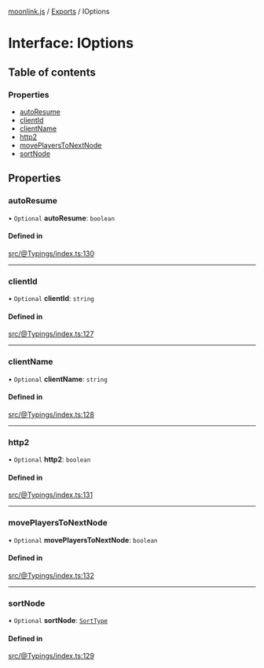 [moonlink.js](../README.md) / [Exports](../modules.md) / IOptions

# Interface: IOptions

## Table of contents

### Properties

- [autoResume](IOptions.md#autoresume)
- [clientId](IOptions.md#clientid)
- [clientName](IOptions.md#clientname)
- [http2](IOptions.md#http2)
- [movePlayersToNextNode](IOptions.md#moveplayerstonextnode)
- [sortNode](IOptions.md#sortnode)

## Properties

### autoResume

• `Optional` **autoResume**: `boolean`

#### Defined in

[src/@Typings/index.ts:130](https://github.com/Ecliptia/moonlink.js/blob/ab259c6/src/@Typings/index.ts#L130)

___

### clientId

• `Optional` **clientId**: `string`

#### Defined in

[src/@Typings/index.ts:127](https://github.com/Ecliptia/moonlink.js/blob/ab259c6/src/@Typings/index.ts#L127)

___

### clientName

• `Optional` **clientName**: `string`

#### Defined in

[src/@Typings/index.ts:128](https://github.com/Ecliptia/moonlink.js/blob/ab259c6/src/@Typings/index.ts#L128)

___

### http2

• `Optional` **http2**: `boolean`

#### Defined in

[src/@Typings/index.ts:131](https://github.com/Ecliptia/moonlink.js/blob/ab259c6/src/@Typings/index.ts#L131)

___

### movePlayersToNextNode

• `Optional` **movePlayersToNextNode**: `boolean`

#### Defined in

[src/@Typings/index.ts:132](https://github.com/Ecliptia/moonlink.js/blob/ab259c6/src/@Typings/index.ts#L132)

___

### sortNode

• `Optional` **sortNode**: [`SortType`](../modules.md#sorttype)

#### Defined in

[src/@Typings/index.ts:129](https://github.com/Ecliptia/moonlink.js/blob/ab259c6/src/@Typings/index.ts#L129)
